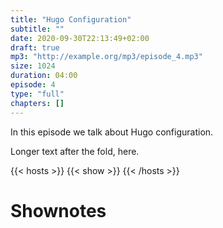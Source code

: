 ```yaml
---
title: "Hugo Configuration"
subtitle: ""
date: 2020-09-30T22:13:49+02:00
draft: true
mp3: "http://example.org/mp3/episode_4.mp3"
size: 1024
duration: 04:00
episode: 4
type: "full"
chapters: []
---
```


In this episode we talk about Hugo configuration.

<!--more-->

Longer text after the fold, here.

{{< hosts >}}
{{< show >}}
{{< /hosts >}}

# Shownotes